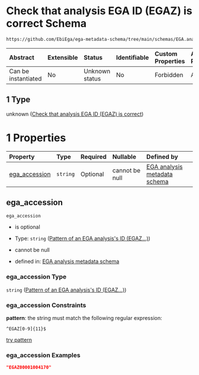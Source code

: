 # Check that analysis EGA ID (EGAZ) is correct Schema

```txt
https://github.com/EbiEga/ega-metadata-schema/tree/main/schemas/EGA.analysis.json#/properties/object_id/allOf/1
```



| Abstract            | Extensible | Status         | Identifiable | Custom Properties | Additional Properties | Access Restrictions | Defined In                                                                       |
| :------------------ | :--------- | :------------- | :----------- | :---------------- | :-------------------- | :------------------ | :------------------------------------------------------------------------------- |
| Can be instantiated | No         | Unknown status | No           | Forbidden         | Allowed               | none                | [EGA.analysis.json\*](../../../schemas/EGA.analysis.json "open original schema") |

## 1 Type

unknown ([Check that analysis EGA ID (EGAZ) is correct](ega-10-properties-objects-ids-block-allof-check-that-analysis-ega-id-egaz-is-correct.md))

# 1 Properties

| Property                         | Type     | Required | Nullable       | Defined by                                                                                                                                                                                                                                                                                                        |
| :------------------------------- | :------- | :------- | :------------- | :---------------------------------------------------------------------------------------------------------------------------------------------------------------------------------------------------------------------------------------------------------------------------------------------------------------- |
| [ega\_accession](#ega_accession) | `string` | Optional | cannot be null | [EGA analysis metadata schema](ega-10-properties-objects-ids-block-allof-check-that-analysis-ega-id-egaz-is-correct-properties-pattern-of-an-ega-analysiss-id-egaz.md "https://github.com/EbiEga/ega-metadata-schema/tree/main/schemas/EGA.analysis.json#/properties/object_id/allOf/1/properties/ega_accession") |

## ega\_accession



`ega_accession`

* is optional

* Type: `string` ([Pattern of an EGA analysis's ID (EGAZ...)](ega-10-properties-objects-ids-block-allof-check-that-analysis-ega-id-egaz-is-correct-properties-pattern-of-an-ega-analysiss-id-egaz.md))

* cannot be null

* defined in: [EGA analysis metadata schema](ega-10-properties-objects-ids-block-allof-check-that-analysis-ega-id-egaz-is-correct-properties-pattern-of-an-ega-analysiss-id-egaz.md "https://github.com/EbiEga/ega-metadata-schema/tree/main/schemas/EGA.analysis.json#/properties/object_id/allOf/1/properties/ega_accession")

### ega\_accession Type

`string` ([Pattern of an EGA analysis's ID (EGAZ...)](ega-10-properties-objects-ids-block-allof-check-that-analysis-ega-id-egaz-is-correct-properties-pattern-of-an-ega-analysiss-id-egaz.md))

### ega\_accession Constraints

**pattern**: the string must match the following regular expression:&#x20;

```regexp
^EGAZ[0-9]{11}$
```

[try pattern](https://regexr.com/?expression=%5EEGAZ%5B0-9%5D%7B11%7D%24 "try regular expression with regexr.com")

### ega\_accession Examples

```json
"EGAZ00001004170"
```
